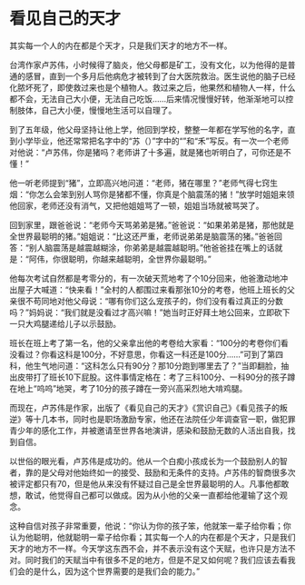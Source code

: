 # 看见自己的天才

其实每一个人的内在都是个天才，只是我们天才的地方不一样。

台湾作家卢苏伟，小时候得了脑炎，他父母都是矿工，没有文化，以为他得的是普通的感冒，直到一个多月后他病危才被转到了台大医院救治。医生说他的脑子已经化脓坏死了，即使救过来也是个植物人。救过来之后，他果然和植物人一样，什么都不会，无法自己大小便，无法自己吃饭……后来情况慢慢好转，他渐渐地可以控制肢体，自己大小便，慢慢地生活可以自理了。

到了五年级，他父母坚持让他上学，他回到学校，整整一年都在学写他的名字，直到小学毕业，他还常常把名字中的“苏（）”字中的“”和“禾”写反。有一次一个老师对他说：“卢苏伟，你是猪吗？老师讲了十多遍，就是猪也听明白了，可你还是不懂！”

他一听老师提到“猪”，立即高兴地问道：“老师，猪在哪里？”老师气得七窍生烟：“你怎么会笨到别人骂你是猪都不懂，你真是个脑震荡的猪！”放学时姐姐来领他回家，老师还没有消气，又把他姐姐骂了一顿，姐姐当场就被骂哭了。

回到家里，跟爸爸说：“老师今天骂弟弟是猪。”爸爸说：“如果弟弟是猪，那他就是全世界最聪明的猪。”姐姐说：“比这还严重，老师说弟弟是脑震荡的猪。”爸爸回答：“别人脑震荡是越震越糊涂，你弟弟是越震越聪明。”他爸爸挂在嘴上的话就是：“阿伟，你很聪明，你越来越聪明，全世界你最聪明。”

他每次考试自然都是考零分的，有一次破天荒地考了个10分回来，他爸激动地冲出屋子大喊道：“快来看！”全村的人都围过来看那张10分的考卷，他班上班长的父亲很不苟同地对他父母说：“哪有你们这么宠孩子的，你们没有看过真正的分数吗？”妈妈说：“我们就是没看过才高兴嘛！”她当时正好拜土地公回来，立即砍下一只大鸡腿递给儿子以示鼓励。

班长在班上考了第一名，他的父亲拿出他的考卷给大家看：“100分的考卷你们看没看过？你看这科是100分，不好意思，你看这一科还是100分……”可到了第四科，他生气地问道：“这科怎么只有90分？那10分跑到哪里去了？”当即翻脸，抽出皮带打了班长10下屁股。这件事情定格在：考了三科100分、一科90分的孩子蹲在地上“呜呜”地哭，考了10分的孩子蹲在一旁兴高采烈地大啃鸡腿。

而现在，卢苏伟是作家，出版了《看见自己的天才》《赏识自己》《看见孩子的叛逆》等十几本书，同时也是职场激励专家，他还在法院任少年调查官一职，做犯罪青少年的感化工作，并被邀请至世界各地演讲，感染和鼓励无数的人活出自我，找到自信。

以世俗的眼光看，卢苏伟是成功的。他从一个白痴小孩成长为一个鼓励别人的智者，靠的是父母对他始终如一的接受、鼓励和无条件的支持。卢苏伟的智商很多次被评定都只有70，但是他从来没有怀疑过自己是全世界最聪明的人。凡事他都敢想，敢试，他觉得自己都可以做成。因为从小他的父亲一直都给他灌输了这个观念。

这种自信对孩子非常重要，他说：“你认为你的孩子笨，他就笨一辈子给你看；你认为他聪明，他就聪明一辈子给你看；其实每一个人的内在都是个天才，只是我们天才的地方不一样。今天学这东西不会，并不表示没有这个天赋，也许只是方法不对。同时我们的天赋当中有很多不足的地方，但是不足又如何呢？我们应该去看我们会的是什么，因为这个世界需要的是我们会的能力。”